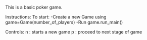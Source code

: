 This is a basic poker game.

Instructions:
To start:
-Create a new Game using game=Game(number_of_players)
-Run game.run_main()

Controls:
n : starts a new game
p : proceed to next stage of game
